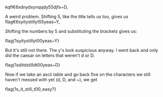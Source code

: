 kqfl€6xdnydxynqqdy55djfx~D‚

A weird problem. Shifting 5, like the title tells us too, gives us 
flag€6syitystillyt55yeas~Y‚

Shifting the numbers by 5 and substituting the brackets gives us:

flag{1syitystillyt00yeas~Y}

But it's still not there. The y's look suspicious anyway. I went back and only did the caesar on letters that weren't d or D.

flag{1sditdstilldt00yeas~D}

Now if we take an ascii table and go back five on the characters we still haven't messed with yet (d, D, and ~), we get

flag(1s_it_still_t00_easy?}